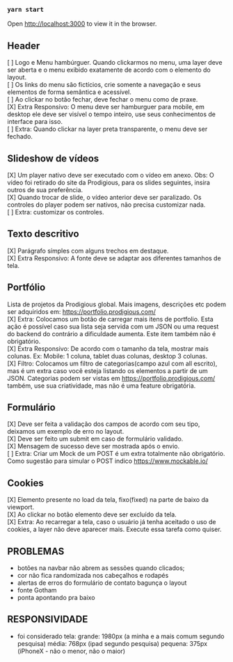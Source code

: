 ### `yarn start`

Open [http://localhost:3000](http://localhost:3000) to view it in the browser.

## Header

[ ] Logo e Menu hambúrguer. Quando clickarmos no menu, uma layer deve ser aberta e o menu exibido exatamente de acordo com o elemento do layout.<br />
[ ] Os links do menu são fictícios, crie somente a navegação e seus elementos de forma semântica e acessível.<br />
[ ] Ao clickar no botão fechar, deve fechar o menu como de praxe.<br />
[X] Extra Responsivo: O menu deve ser hamburguer para mobile, em desktop ele deve ser visível o tempo inteiro, use seus conhecimentos de interface para isso.<br />
[ ] Extra: Quando clickar na layer preta transparente, o menu deve ser fechado.<br />

## Slideshow de vídeos

[X] Um player nativo deve ser executado com o vídeo em anexo. Obs: O vídeo foi retirado do site da Prodigious, para os slides seguintes, insira outros de sua preferência.<br />
[X] Quando trocar de slide, o vídeo anterior deve ser paralizado.
Os controles do player podem ser nativos, não precisa customizar nada.<br />
[ ] Extra: customizar os controles.<br />

## Texto descritivo

[X] Parágrafo símples com alguns trechos em destaque.<br />
[X] Extra Responsivo: A fonte deve se adaptar aos diferentes tamanhos de tela.<br />

## Portfólio

Lista de projetos da Prodigious global.
Mais imagens, descrições etc podem ser adquiridos em: https://portfolio.prodigious.com/<br />
[X] Extra: Colocamos um botão de carregar mais itens de portfolio. Esta ação é possível caso sua lista seja servida com um JSON ou uma request do backend do contrário a dificuldade aumenta. Este item também não é obrigatório.<br />
[X] Extra Responsivo: De acordo com o tamanho da tela, mostrar mais colunas. Ex: Mobile: 1 coluna, tablet duas colunas, desktop 3 colunas.<br />
[X] Filtro: Colocamos um filtro de categorias(campo azul com all escrito), mas é um extra caso você esteja listando os elementos a partir de um JSON. Categorias podem ser vistas em https://portfolio.prodigious.com/ também, use sua criatividade, mas não é uma feature obrigatória.<br />

## Formulário

[X] Deve ser feita a validação dos campos de acordo com seu tipo, deixamos um exemplo de erro no layout.<br />
[X] Deve ser feito um submit em caso de formulário validado.<br />
[X] Mensagem de sucesso deve ser mostrada após o envio.<br />
[ ] Extra: Criar um Mock de um POST é um extra totalmente não obrigatório. Como sugestão para simular o POST indico https://www.mockable.io/<br />

## Cookies

[X] Elemento presente no load da tela, fixo(fixed) na parte de baixo da viewport.<br />
[X] Ao clickar no botão elemento deve ser excluído da tela.<br />
[X] Extra: Ao recarregar a tela, caso o usuário já tenha aceitado o uso de cookies, a layer não deve aparecer mais. Execute essa tarefa como quiser.

## PROBLEMAS

- botões na navbar não abrem as sessões quando clicados;
- cor não fica randomizada nos cabeçalhos e rodapés
- alertas de erros do formulário de contato bagunça o layout
- fonte Gotham
- ponta apontando pra baixo

## RESPONSIVIDADE

- foi considerado tela:
  grande: 1980px (a minha e a mais comum segundo pesquisa)
  média: 768px (ipad segundo pesquisa)
  pequena: 375px (iPhoneX - não o menor, não o maior)
